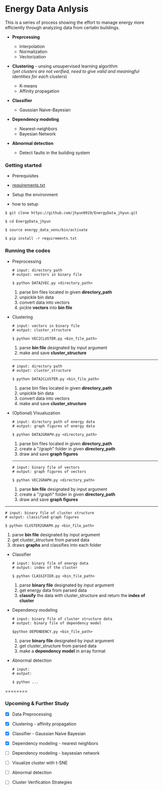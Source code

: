 # Energy Data Anlysis

This is a series of process showing the effort to manage energy more efficiently through analyzing data from certatin buildings.

  * **Preprcessing**
    * Interpolation
    * Normalization
    * Vectorization
  
  * **Clustering** - unsing unsupervised learning algorithm  
      (_yet clusters are not verified, need to give valid and meaningful identities for each clusters_)
    * K-means
    * Affinity propagation  
    
  * **Classifier**
    * Gaussian Naive-Bayesian

  * **Dependency modeling**
    * Nearest-neighbors
    * Bayesian Network

  * **Abnormal detection**
    * Detect faults in the building system
    

### Getting started

* Prerequisites
 * [requirements.txt](https://github.com/jhyun0919/EnergyData_jhyun/blob/master/requirements.txt)  

* Setup the environment  
 *  how to setup
   ```
   $ git clone https://github.com/jhyun0919/EnergyData_jhyun.git
   
   $ cd EnergyData_jhyun
   
   $ source energy_data_venv/bin/activate  
   
   $ pip install -r requirements.txt
   ```
  
### Running the codes
 * Preprocessing   
   ```
   # input: directory path
   # output: vectors in binary file
   
   $ python DATA2VEC.py <directory_path>
   ```
   
   1. parse bin files located in given **directory_path**
   2. unpickle bin data
   3. convert data into vectors
   4. pickle **vectors** into **bin file**
  
    
 * Clustering   
   ```
   # input: vectors in binary file
   # output: cluster_structure
   
   $ python VEC2CLUSTER.py <bin_file_path>
   ```
   
   1. parse **bin file** designated by input argument
   2. make and save **cluster_structure**
  
   ---

   ```
   # input: directory path
   # output: cluster_structure
   
   $ python DATA2CLUSTER.py <bin_file_path>
   ```
   
   1. parse bin files located in given **directory_path**
   2. unpickle bin data
   3. convert data into vectors
   4. make and save **cluster_structure**

  
   
 * (Optional) Visualuzation
   ```
   # input: directory path of energy data
   # output: graph figures of energy data
   
   $ python DATA2GRAPH.py <directory_path>
   ```
   
   1. parse bin files located in given **directory_path**
   2. create a "/graph" folder in given **directory_path**
   3. draw and save **graph figures**  
     
   --- 

   ```
   # input: binary file of vectors
   # output: graph figures of vectors
   
   $ python VEC2GRAPH.py <directory_path>
   ```
  
   1. parse **bin file** designated by input argument
   2. create a "/graph" folder in given **directory_path**
   3. draw and save **graph figures**
    
  ---

  ```
  # input: binary file of cluster structure
  # output: classified graph figures
  
  $ python CLUSTER2GRAPH.py <bin_file_path>
  ```

   1. parse **bin file** designated by input argument
   2. get cluster_structure from parsed data
   3. draws **graphs** and classifies into each folder  

 * Classifier
   ```
   # input: binary file of energy data
   # output: index of the cluster
   
   $ python CLASSIFIER.py <bin_file_path>
   ```
   
   1. parse **binary file** designated by input argument
   2. get energy data from parsed data
   3. **classify** the data with cluster_structure and return the **index of cluster**
   
 * Dependency modeling
   ```
   # input: binary file of cluster structure data
   # output: binary file of dependency model
   
   $python DEPENDENCY.py <bin_file_path>
   ```
   1. parse **binary file** designated by input argument
   2. get cluster_structure from parsed data
   3. make a **dependency model** in array format
   
 * Abnormal detection   
   ```
   # input:
   # output:
   
   $ python ...
   ```
  
========
### Upcoming & Further Study
 - [x] Data Preprocessing
 - [x] Clustering - affinity propagation
 - [x] Classifier - Gaussian Naive Bayesian
 - [x] Dependency modeling - nearest neighbors
 - [ ] Dependency modeling - baysesian network
 - [ ] Visualize cluster with t-SNE
 - [ ] Abnormal detection
 - [ ] Cluster Verification Strategies
  
  
  
